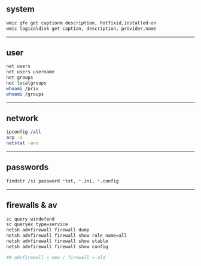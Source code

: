## system
```bash
wmic qfe get captionm description, hotfixid,installed-on
wmic logicaldisk get caption, description, provider,name
```

* * *
## user
```bash
net users
net users username
net groups
net localgroups
whoami /priv
whoami /groups
```



* * *
## network
```bash
ipconfig /all
arp -a
netstat -ano
```


* * *
## passwords
```bash
findstr /si password *txt, *.ini, *.config
```


* * *
## firewalls & av

```bash
sc query windefend
sc queryex type=service
netsh advfirewall firewall dump
netsh advfirewall firewall show rule name=all
netsh advfirewall firewall show stable
netsh advfirewall firewall show config

## advfirewall = new / firewall = old
```
